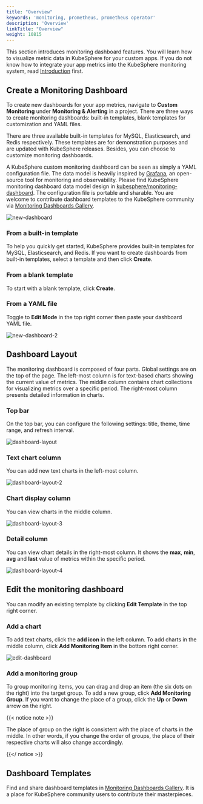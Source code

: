 ```yaml
---
title: "Overview"
keywords: 'monitoring, prometheus, prometheus operator'
description: 'Overview'
linkTitle: "Overview"
weight: 10815
---
```


This section introduces monitoring dashboard features. You will learn how to visualize metric data in KubeSphere for your custom apps. If you do not know how to integrate your app metrics into the KubeSphere monitoring system, read [Introduction](../../introduction) first.

## Create a Monitoring Dashboard

To create new dashboards for your app metrics, navigate to **Custom Monitoring** under **Monitoring  & Alerting** in a project. There are three ways to create monitoring dashboards: built-in templates, blank templates for customization and YAML files.

There are three available built-in templates for MySQL, Elasticsearch, and Redis respectively. These templates are for demonstration purposes and are updated with KubeSphere releases. Besides, you can choose to customize monitoring dashboards.

A KubeSphere custom monitoring dashboard can be seen as simply a YAML configuration file. The data model is heavily inspired by [Grafana](https://github.com/grafana/grafana), an open-source tool for monitoring and observability. Please find KubeSphere monitoring dashboard data model design in [kubesphere/monitoring-dashboard](https://github.com/kubesphere/monitoring-dashboard). The configuration file is portable and sharable. You are welcome to contribute dashboard templates to the KubeSphere community via [Monitoring Dashboards Gallery](https://github.com/kubesphere/monitoring-dashboard/tree/master/contrib/gallery). 

![new-dashboard](/images/docs/project-user-guide/custom-application-monitoring/new-dashboard.jpg)

### From a built-in template

To help you quickly get started, KubeSphere provides built-in templates for MySQL, Elasticsearch, and Redis. If you want to create dashboards from built-in templates, select a template and then click **Create**.

### From a blank template

To start with a blank template, click **Create**.

### From a YAML file

Toggle to **Edit Mode** in the top right corner then paste your dashboard YAML file.

![new-dashboard-2](/images/docs/project-user-guide/custom-application-monitoring/new-dashboard-2.jpg)

## Dashboard Layout

The monitoring dashboard is composed of four parts. Global settings are on the top of the page. The left-most column is for text-based charts showing the current value of metrics. The middle column contains chart collections for visualizing metrics over a specific period. The right-most column presents detailed information in charts.

### Top bar

On the top bar, you can configure the following settings: title, theme, time range, and refresh interval.

![dashboard-layout](/images/docs/project-user-guide/custom-application-monitoring/dashboard-layout.jpg)

### Text chart column

You can add new text charts in the left-most column.

![dashboard-layout-2](/images/docs/project-user-guide/custom-application-monitoring/dashboard-layout-2.jpg)

### Chart display column

You can view charts in the middle column.

![dashboard-layout-3](/images/docs/project-user-guide/custom-application-monitoring/dashboard-layout-3.jpg)

### Detail column

You can view chart details in the right-most column. It shows the **max**, **min**, **avg** and **last** value of metrics within the specific period.

![dashboard-layout-4](/images/docs/project-user-guide/custom-application-monitoring/dashboard-layout-4.jpg)

## Edit the monitoring dashboard

You can modify an existing template by clicking **Edit Template** in the top right corner.

### Add a chart

To add text charts, click the **add icon** in the left column. To add charts in the middle column, click **Add Monitoring Item** in the bottom right corner.

![edit-dashboard](/images/docs/project-user-guide/custom-application-monitoring/edit-dashboard.jpg)

### Add a monitoring group

To group monitoring items, you can drag and drop an item (the six dots on the right) into the target group. To add a new group, click **Add Monitoring Group**. If you want to change the place of a group, click the **Up** or **Down** arrow on the right.

{{< notice note >}}

The place of group on the right is consistent with the place of charts in the middle. In other words, if you change the order of groups, the place of their respective charts will also change accordingly.

{{</ notice >}} 

## Dashboard Templates

Find and share dashboard templates in [Monitoring Dashboards Gallery](https://github.com/kubesphere/monitoring-dashboard/tree/master/contrib/gallery). It is a place for KubeSphere community users to contribute their masterpieces.